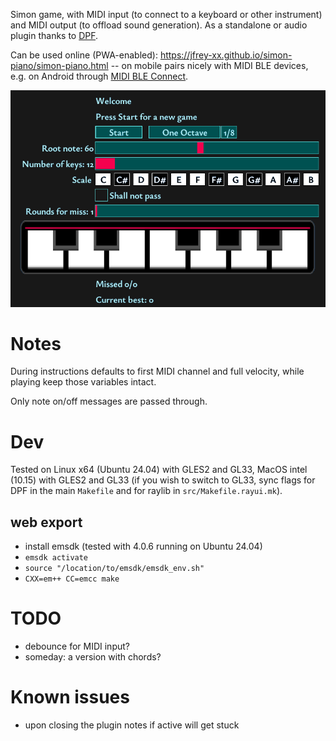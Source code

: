  
Simon game, with MIDI input (to connect to a keyboard or other instrument) and MIDI output (to offload sound generation). As a standalone or audio plugin thanks to [DPF](https://github.com/DISTRHO/DPF/).

Can be used online (PWA-enabled): https://jfrey-xx.github.io/simon-piano/simon-piano.html -- on mobile pairs nicely with MIDI BLE devices, e.g. on Android through [MIDI BLE Connect](https://play.google.com/store/apps/details?id=com.mobileer.example.midibtlepairing).

![screenshot](docs/screenshot.png "Screenshot")

# Notes

During instructions defaults to first MIDI channel and full velocity, while playing keep those variables intact.

Only note on/off messages are passed through.

# Dev

Tested on Linux x64 (Ubuntu 24.04) with GLES2 and GL33, MacOS intel (10.15) with GLES2 and GL33 (if you wish to switch to GL33, sync flags for DPF in the main `Makefile` and for raylib in `src/Makefile.rayui.mk`).

## web export

- install emsdk (tested with 4.0.6 running on Ubuntu 24.04)
- `emsdk activate`
- `source "/location/to/emsdk/emsdk_env.sh"`
- `CXX=em++ CC=emcc make`

# TODO

- debounce for MIDI input?
- someday: a version with chords?

# Known issues

- upon closing the plugin notes if active will get stuck
